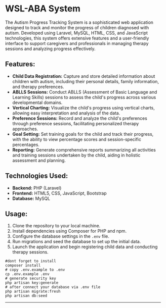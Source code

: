 # WSL-ABA System

The Autism Progress Tracking System is a sophisticated web application designed to track and monitor the progress of children diagnosed with autism. Developed using Laravel, MySQL, HTML, CSS, and JavaScript technologies, this system offers extensive features and a user-friendly interface to support caregivers and professionals in managing therapy sessions and analyzing progress effectively.

## Features:

- **Child Data Registration:** Capture and store detailed information about children with autism, including their personal details, family information, and therapy preferences.
- **ABLLS Sessions:** Conduct ABLLS (Assessment of Basic Language and Learning Skills) sessions to assess the child's progress across various developmental domains.
- **Vertical Charting:** Visualize the child's progress using vertical charts, allowing easy interpretation and analysis of the data.
- **Preference Sessions:** Record and analyze the child's preferences through preference sessions, facilitating personalized therapy approaches.
- **Goal Setting:** Set training goals for the child and track their progress, with the ability to view percentage scores and session-specific percentages.
- **Reporting:** Generate comprehensive reports summarizing all activities and training sessions undertaken by the child, aiding in holistic assessment and planning.

## Technologies Used:

- **Backend:** PHP (Laravel)
- **Frontend:** HTML5, CSS, JavaScript, Bootstrap
- **Database:** MySQL

## Usage:

1. Clone the repository to your local machine.
2. Install dependencies using Composer for PHP and npm.
3. Configure the database settings in the `.env` file.
4. Run migrations and seed the database to set up the initial data.
5. Launch the application and begin registering child data and conducting therapy sessions.


```shell
#dont forget to install 
composer install
# copy .env.example to .env
cp .env.example .env
# generate security key 
php artisan key:generate
# after connect your database via .env file
php artisan migrate:fresh
php artisan db:seed 
```
---
